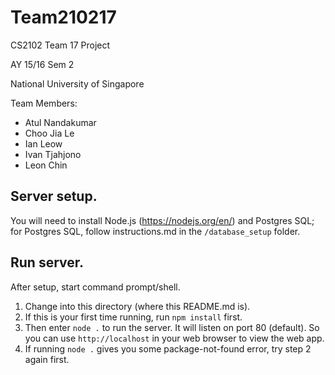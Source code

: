 # Team210217
CS2102 Team 17 Project

AY 15/16 Sem 2

National University of Singapore

Team Members:
- Atul Nandakumar
- Choo Jia Le
- Ian Leow
- Ivan Tjahjono
- Leon Chin

## Server setup.
You will need to install Node.js (https://nodejs.org/en/) and Postgres SQL; for Postgres SQL, follow instructions.md in the `/database_setup` folder.

## Run server.
After setup, start command prompt/shell.

1. Change into this directory (where this README.md is).
2. If this is your first time running, run `npm install` first.
3. Then enter `node .` to run the server. It will listen on port 80 (default). So you can use `http://localhost` in your web browser to view the web app.
4. If running `node .` gives you some package-not-found error, try step 2 again first.
